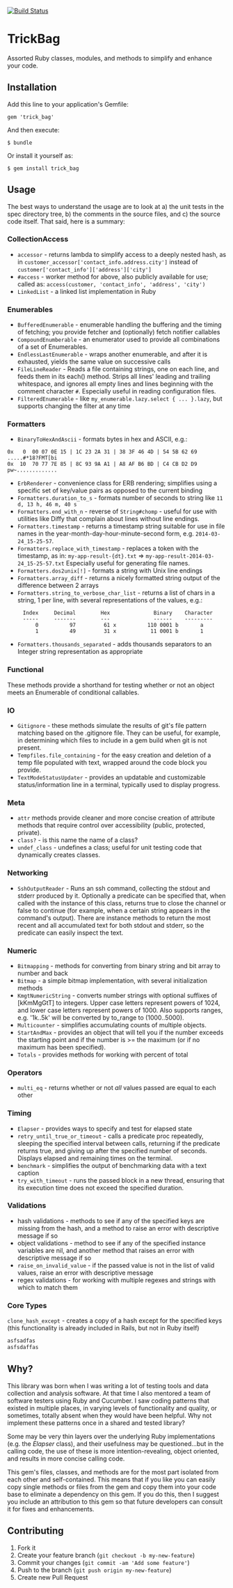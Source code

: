 [![Build Status](https://travis-ci.org/keithrbennett/trick_bag.svg?branch=master)](https://travis-ci.org/keithrbennett/trick_bag)

# TrickBag

Assorted Ruby classes, modules, and methods to simplify and enhance your code.
 

## Installation

Add this line to your application's Gemfile:

    gem 'trick_bag'

And then execute:

    $ bundle

Or install it yourself as:

    $ gem install trick_bag

## Usage

The best ways to understand the usage are to look at a) the unit tests in the spec directory tree,
b) the comments in the source files, and c) the source code itself. That said, here is a summary:

### CollectionAccess

* `accessor` - returns lambda to simplify access to a deeply nested hash, as in 
  `customer_accessor['contact_info.address.city']`
  instead of `customer['contact_info']['address']['city']`
* `#access` - worker method for above, also publicly available for use; called as:
  `access(customer, 'contact_info', 'address', 'city')` 
* `LinkedList` - a linked list implementation in Ruby

### Enumerables

* `BufferedEnumerable` - enumerable handling the buffering and the timing of fetching;
  you provide fetcher and (optionally) fetch notifier callables
* `CompoundEnumberable` - an enumerator used to provide all combinations of a set of Enumerables.
* `EndlessLastEnumerable` - wraps another enumerable, and after it is exhausted, yields the same value on successive calls
* `FileLineReader` - Reads a file containing strings, one on each line, and feeds them
  in its each() method.  Strips all lines' leading and trailing whitespace,
  and ignores all empty lines and lines beginning with the comment character `#`.
  Especially useful in reading configuration files.
* `FilteredEnumerable` - like `my_enumerable.lazy.select { ... }.lazy`, but supports changing the filter at any time

### Formatters

* `BinaryToHexAndAscii` - formats bytes in hex and ASCII, e.g.: 
```
0x   0  00 07 0E 15 | 1C 23 2A 31 | 38 3F 46 4D | 54 5B 62 69  .....#*18?FMT[bi
0x  10  70 77 7E 85 | 8C 93 9A A1 | A8 AF B6 BD | C4 CB D2 D9  pw~.............
```
* `ErbRenderer` - convenience class  for ERB rendering; simplifies using a specific set of key/value pairs
  as opposed to the current binding
* `Formatters.duration_to_s` - formats number of seconds to string like `11 d, 13 h, 46 m, 40 s`
* `Formatters.end_with_n` - reverse of `String#chomp` - 
  useful for use with utilities like Diffy that complain about lines without line endings.
* `Formatters.timestamp` - returns a timestamp string suitable for use in file names
  in the year-month-day-hour-minute-second form, e.g. `2014-03-24_15-25-57`.
* `Formatters.replace_with_timestamp` - replaces a token with the timestamp, as in:
  `my-app-result-{dt}.txt` => `my-app-result-2014-03-24_15-25-57.txt`
  Especially useful for generating file names.
* `Formatters.dos2unix[!]` - formats a string with Unix line endings
* `Formatters.array_diff` - returns a nicely formatted string output of the difference 
  between 2 arrays
* `Formatters.string_to_verbose_char_list` - returns a list of chars in a string, 1 per line,
  with several representations of the values, e.g.:
```
     Index     Decimal        Hex              Binary    Character
     -----     -------        ---              ------    ---------
         0          97         61 x          110 0001 b       a
         1          49         31 x           11 0001 b       1
```  
* `Formatters.thousands_separated` - adds thousands separators to an Integer 
  string representation as appropriate


### Functional

These methods provide a shorthand for testing whether or not an object
meets an Enumerable of conditional callables.


### IO

* `Gitignore` - these methods simulate the results of git's file pattern matching
  based on the .gitignore file. They can be useful, for example,
  in determining which files to include in a gem build when git is not present.
* `Tempfiles.file_containing` - for the easy creation and deletion of a temp file
  populated with text, wrapped around the code block you provide.
* `TextModeStatusUpdater` - provides an updatable and customizable status/information
  line in a terminal, typically used to display progress.


### Meta

* `attr` methods provide cleaner and more concise creation of attribute methods that
  require control over accessibility (public, protected, private).
* `class?` - is this name the name of a class?
* `undef_class` - undefines a class; useful for unit testing code that dynamically creates classes.


### Networking

* `SshOutputReader` - Runs an ssh command, collecting the stdout and stderr produced by it.
Optionally a predicate can be specified that, when called with the
instance of this class, returns true to close the channel or false to continue
(for example, when a certain string appears in the command's output).
There are instance methods to return the most recent and all accumulated text
for both stdout and stderr, so the predicate can easily inspect the text.


### Numeric

* `Bitmapping` - methods for converting from binary string and bit array to number and back 
* `Bitmap` - a simple bitmap implementation, with several initialization methods
* `KmgtNumericString` - converts number strings with optional suffixes of [kKmMgGtT] to integers.
  Upper case letters represent powers of 1024, and lower case letters represent powers of 1000.
  Also supports ranges, e.g. '1k..5k' will be converted by to_range to (1000..5000).
* `Multicounter` - simplifies accumulating counts of multiple objects.
* `StartAndMax` - provides an object that will tell you if the number exceeds
  the starting point and if the number is >= the maximum (or if no maximum has been specified).
* `Totals` - provides methods for working with percent of total


### Operators

* `multi_eq` - returns whether or not _all_ values passed are equal to each other


### Timing

* `Elapser` - provides ways to specify and test for elapsed state
* `retry_until_true_or_timeout` -  calls a predicate proc repeatedly,
  sleeping the specified interval between calls, returning if the predicate returns true,
  and giving up after the specified number of seconds.
  Displays elapsed and remaining times on the terminal.
* `benchmark` - simplifies the output of benchmarking data with a text caption
* `try_with_timeout` - runs the passed block in a new thread, ensuring that its execution time
  does not exceed the specified duration.
  
  
### Validations

* hash validations - methods to see if any of the specified keys are missing from the hash,
  and a method to raise an error with descriptive message if so
* object validations - method to see if any of the specified instance variables are nil, and another
  method that raises an error with descriptive message if so
* `raise_on_invalid_value` - if the passed value is not in the list of valid values, raise an error
  with descriptive message
* regex validations - for working with multiple regexes and strings with which to match them  
  
  
### Core Types

`clone_hash_except` - creates a copy of a hash except for the specified keys (this functionality
is already included in Rails, but not in Ruby itself)

```ruby
asfsadfas
asfsdaffas

```
## Why?

This library was born when I was writing a lot of testing tools and data collection and analysis software.
At that time I also mentored a team of software testers using Ruby and Cucumber. I saw coding patterns that existed
in multiple places, in varying levels of functionality and quality, or sometimes, totally absent when
they would have been helpful. Why not implement these patterns once in a shared and tested library?

Some may be very thin layers over the underlying Ruby implementations (e.g. the _Elapser_ class),
and their usefulness may be questioned...but in the calling code, the use of these is more intention-revealing,
object oriented, and results in more concise calling code.

This gem's files, classes, and methods are for the most part isolated from each other and self-contained.
This means that if you like you can easily copy single methods or files from the gem and copy them into
your code base to eliminate a dependency on this gem. If you do this, then I suggest you include an
attribution to this gem so that future developers can consult it for fixes and enhancements.


## Contributing

1. Fork it
2. Create your feature branch (`git checkout -b my-new-feature`)
3. Commit your changes (`git commit -am 'Add some feature'`)
4. Push to the branch (`git push origin my-new-feature`)
5. Create new Pull Request
